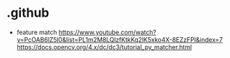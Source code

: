 # .github
- feature match https://www.youtube.com/watch?v=PcOAB6lZ5l0&list=PL1m2M8LQlzfKtkKq2lK5xko4X-8EZzFPI&index=7 https://docs.opencv.org/4.x/dc/dc3/tutorial_py_matcher.html
